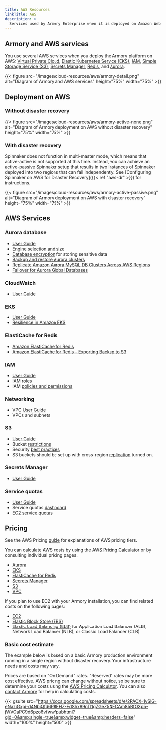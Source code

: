 ```yaml
---
title: AWS Resources
linkTitle: AWS
description: >
  Services used by Armory Enterprise when it is deployed on Amazon Web Services - VPC, EKS, IAM, S3, Secrets Manager, Redis, Aurora.
---
```


## Armory and AWS services

You use several AWS services when you deploy the Armory platform on AWS: [Virtual Private Cloud](#networking), [Elastic Kubernetes Service (EKS)](#eks), [IAM](#iam), [Simple Storage Service (S3)](#s3), [Secrets Manager](#secrets-manager), [Redis](#elasticache-for-redis), and [Aurora](#aurora-database).

{{< figure src="/images/cloud-resources/aws/armory-detail.png"
alt="Diagram of Armory and AWS services"
height="75%" width="75%" >}}

## Deployment on AWS

### Without disaster recovery

{{< figure src="/images/cloud-resources/aws/armory-active-none.png"
alt="Diagram of Armory deployment on AWS without disaster recovery"
height="75%" width="75%" >}}

### With disaster recovery

Spinnaker does not function in multi-master mode, which means that active-active is not supported at this time. Instead, you can achieve an active-passive Spinnaker setup that results in two instances of Spinnaker deployed into two regions that can fail independently. See [Configuring Spinnaker on AWS for Disaster Recovery]({{< ref "aws-dr" >}}) for instructions.


{{< figure src="/images/cloud-resources/aws/armory-active-passive.png"
alt="Diagram of Armory deployment on AWS with disaster recovery"
height="75%" width="75%" >}}

## AWS Services

### Aurora database

- [User Guide](https://docs.aws.amazon.com/AmazonRDS/latest/AuroraUserGuide/CHAP_AuroraOverview.html)
- [Engine selection and size](https://docs.aws.amazon.com/AmazonRDS/latest/AuroraUserGuide/Concepts.DBInstanceClass.html)
- [Database encryption](https://docs.aws.amazon.com/AmazonRDS/latest/AuroraUserGuide/Encryption.html) for storing sensitive data
- [Backup and restore Aurora clusters](https://docs.aws.amazon.com/AmazonRDS/latest/AuroraUserGuide/Aurora.Managing.Backups.html)
- [Replicate Amazon Aurora MySQL DB Clusters Across AWS Regions](https://docs.aws.amazon.com/AmazonRDS/latest/AuroraUserGuide/AuroraMySQL.Replication.CrossRegion.html)
- [Failover for Aurora Global Databases](https://docs.aws.amazon.com/AmazonRDS/latest/AuroraUserGuide/aurora-global-database.html#aurora-global-database-failover)

### CloudWatch

- [User Guide](https://aws.amazon.com/cloudwatch/)

### EKS

- [User Guide](https://docs.aws.amazon.com/eks/latest/userguide/what-is-eks.html)
- [Resilience in Amazon EKS](https://docs.aws.amazon.com/eks/latest/userguide/disaster-recovery-resiliency.html)

### ElastiCache for Redis

- [Amazon ElastiCache for Redis](https://docs.aws.amazon.com/AmazonElastiCache/latest/red-ug/index.html)
- [Amazon ElastiCache for Redis - Exporting Backup to S3](https://docs.aws.amazon.com/AmazonElastiCache/latest/red-ug/backups-exporting.html)

### IAM

- [User Guide](https://docs.aws.amazon.com/IAM/latest/UserGuide/introduction.html)
- IAM [roles](https://docs.aws.amazon.com/IAM/latest/UserGuide/id_roles.html)
- IAM [policies and permissions](https://docs.aws.amazon.com/IAM/latest/UserGuide/access_policies.html)

### Networking

- VPC [User Guide](https://docs.aws.amazon.com/vpc/latest/userguide/what-is-amazon-vpc.html)
- [VPCs and subnets](https://docs.aws.amazon.com/vpc/latest/userguide/VPC_Subnets.html)

### S3

- [User Guide](https://docs.aws.amazon.com/AmazonS3/latest/gsg/GetStartedWithS3.html)
- Bucket [restrictions](https://docs.aws.amazon.com/AmazonS3/latest/dev/BucketRestrictions.html)
- Security [best practices](https://docs.aws.amazon.com/AmazonS3/latest/dev/security-best-practices.html)
- S3 buckets should be set up with cross-region [replication](https://docs.aws.amazon.com/AmazonS3/latest/dev/replication.html) turned on.

### Secrets Manager

- [User Guide](https://docs.aws.amazon.com/secretsmanager/latest/userguide/intro.html)

### Service quotas

- [User Guide](https://docs.aws.amazon.com/servicequotas/latest/userguide/getting-started.html)
- Service quotas [dashboard](https://docs.aws.amazon.com/servicequotas/latest/userguide/gs-request-quota.html)
- [EC2 service quotas](https://docs.aws.amazon.com/AWSEC2/latest/UserGuide/ec2-resource-limits.html)


## Pricing

See the AWS Pricing [guide](https://aws.amazon.com/pricing) for explanations of AWS pricing tiers.

You can calculate AWS costs by using the [AWS Pricing Calculator](https://calculator.aws) or by consulting individual pricing pages.

- [Aurora](https://aws.amazon.com/rds/aurora/pricing)
- [EKS](https://aws.amazon.com/eks/pricing/)
- [ElastiCache for Redis](https://aws.amazon.com/elasticache/pricing)
- [Secrets Manager](https://aws.amazon.com/secrets-manager/pricing)
- [S3](https://aws.amazon.com/s3/pricing/?nc=sn&loc=4)
- [VPC](https://aws.amazon.com/vpc/pricing/)

If you plan to use EC2 with your Armory installation, you can find related costs on the following pages:

- [EC2](https://aws.amazon.com/ec2/pricing/)
- [Elastic Block Store (EBS)](https://aws.amazon.com/ebs/pricing/)
- [Elastic Load Balancing (ELB)](https://aws.amazon.com/elasticloadbalancing/pricing) for Application Load Balancer (ALB), Network Load Balancer (NLB), or Classic Load Balancer (CLB)


### Basic cost estimate

The example below is based on a basic Armory production environment running in a single region without disaster recovery. Your infrastructure needs and costs may vary.

Prices are based on "On Demand" rates. "Reserved" rates may be more cost effective. AWS pricing can change without notice, so be sure to determine your costs using the [AWS Pricing Calculator](https://calculator.aws). You can also [contact Armory](mailto:info@armory.io?subject=Armory%20on%20AWS%20Cost%20Help) for help in calculating costs.

{{< gsuite src="https://docs.google.com/spreadsheets/d/e/2PACX-1vSlG-eNaziGxpi-d4NbiQfd6RREHZ-EdShx89nTl1gZGeZ5NECAm85BfOXp5-jWVOaPC9d6pzo6vfww/pubhtml?gid=0&amp;single=true&amp;widget=true&amp;headers=false"  width="100%" height="500" >}}

